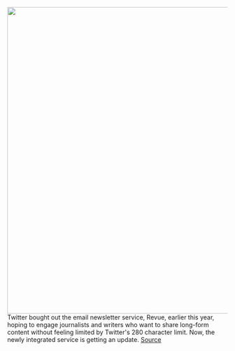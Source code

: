 <img src='https://cdn.vox-cdn.com/thumbor/WNfoZ2B3Fk-NjyWtwnepUAEPo8s=/0x0:2040x1360/1200x800/filters:focal(857x517:1183x843)/cdn.vox-cdn.com/uploads/chorus_image/image/70032117/acastro_170726_1777_0012.0.jpg' width='700px' /><br/>
Twitter bought out the email newsletter service, Revue, earlier this year, hoping to engage journalists and writers who want to share long-form content without feeling limited by Twitter's 280 character limit. Now, the newly integrated service is getting an update.
<a href='https://www.theverge.com/2021/10/22/22740451/twitter-revue-subscribe-newsletter-tweet'> Source <a/>